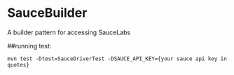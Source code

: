 # SauceBuilder
A builder pattern for accessing SauceLabs

##running test:
```
mvn test -Dtest=SauceDriverTest -DSAUCE_API_KEY={your sauce api key in quotes}
```
